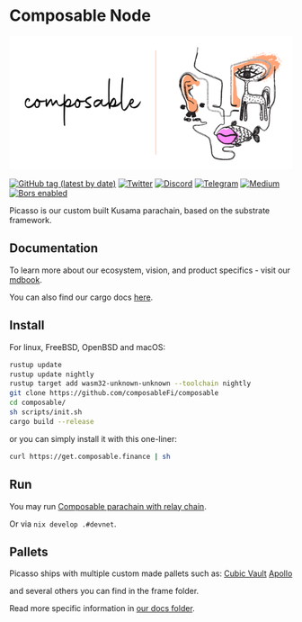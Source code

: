 
<p align="center">

# Composable Node
  <img alt="Composable Finance" title="Composable Finance" src="composable.png">
</p>


[![GitHub tag (latest by date)](https://img.shields.io/github/v/tag/composablefi/composable)](https://github.com/composablefi/composable/tags) [![Twitter](https://img.shields.io/badge/Twitter-gray?logo=twitter)](https://twitter.com/ComposableFin) [![Discord](https://img.shields.io/badge/Discord-gray?logo=discord)](https://discord.gg/pFZn2GCn65) [![Telegram](https://img.shields.io/badge/Telegram-gray?logo=telegram)](https://t.me/ComposableFinanceAnnouncements) [![Medium](https://img.shields.io/badge/Medium-gray?logo=medium)](https://composablefi.medium.com/)
[![Bors enabled](https://bors.tech/images/badge_small.svg)](https://app.bors.tech/repositories/45659)


Picasso is our custom built Kusama parachain, based on the substrate framework.

## Documentation

To learn more about our ecosystem, vision, and product specifics - visit our 
[mdbook](https://docs.composable.finance/).

You can also find our cargo docs [here](https://dali.devnets.composablefinance.ninja/doc).

## Install

For linux, FreeBSD, OpenBSD and macOS:

```sh
rustup update
rustup update nightly
rustup target add wasm32-unknown-unknown --toolchain nightly
git clone https://github.com/composableFi/composable
cd composable/
sh scripts/init.sh
cargo build --release
```

or you can simply install it with this one-liner:

```sh
curl https://get.composable.finance | sh
```


## Run  

You may run [Composable parachain with relay chain](scripts/polkadot-launch).

Or via `nix develop .#devnet`.

## Pallets

Picasso ships with multiple custom made pallets such as:
[Cubic Vault](frame/vault/README.md)
[Apollo](frame/oracle/README.md)

and several others you can find in the frame folder.

Read more specific information in [our docs folder](docs/).
